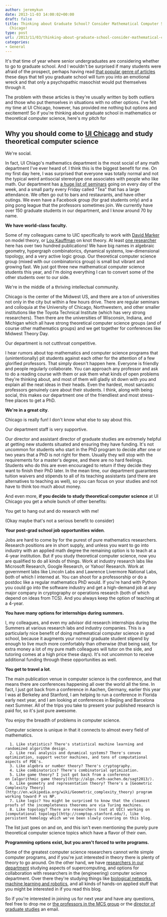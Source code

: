 ```yaml
---
author: jeremykun
date: 2013-11-03 14:00:02+00:00
draft: false
title: Thinking about Graduate School? Consider Mathematical Computer Science at UI
  Chicago!
type: post
url: /2013/11/03/thinking-about-graduate-school-consider-mathematical-computer-science-at-ui-chicago/
categories:
- General
---
```


It's that time of year where senior undergraduates are considering whether to go to graduate school. And I wouldn't be surprised if many students were afraid of the prospect, perhaps having read [that popular genre of articles](http://www.slate.com/articles/life/culturebox/2013/04/there_are_no_academic_jobs_and_getting_a_ph_d_will_make_you_into_a_horrible.html) these days that tell you graduate school will turn you into an emotional wreck and that only a psychopathic masochist would put themselves through it.

The problem with these articles is they're usually written by both outliers and those who put themselves in situations with no other options. I've felt my time at UI Chicago, however, has provided me nothing but options and excitement! So if you're thinking about graduate school in mathematics or theoretical computer science, here's my pitch for

## Why you should come to [UI Chicago](http://www.math.uic.edu/) and study theoretical computer science

We're social.

In fact, UI Chiago's mathematics department is the most social of any math department I've ever heard of. I think this is the biggest benefit for me. On my first day here, I was surprised that everyone was totally normal and not the typical weird antisocial stereotype one associates with people who like math. Our department has [a huge list of seminars](http://www.math.uic.edu/seminars/) going on every day of the week, and a small party every Friday called "Tea" that has a large attendance. We often go out to bars and restaurants, and have other outings. We even have a Facebook group (for grad students only) and a ping pong league that the professors sometimes join. We currently have over 150 graduate students in our department, and I know around 70 by name.

**We have world-class faculty.**

Some of my colleagues came to UIC specifically to work with [David Marker](http://homepages.math.uic.edu/~marker/) on model theory, or [Lou Kauffman](http://homepages.math.uic.edu/~kauffman/) on knot theory. At least [one researcher](http://homepages.math.uic.edu/~friedlan/) here has over two hundred publications! We have big names in algebraic geometry, hypergraph combinatorics, dynamical systems, low-dimensional topology, and a very active logic group. Our theoretical computer science group (mixed with our combinatorics group) is small but vibrant and growing fast. We just got three new mathematical computer science students this year, and I'm doing everything I can to convert some of the other students over to our side.

We're in the middle of a thriving intellectual community.

Chicago is the center of the Midwest US, and there are a ton of universities not only in the city but within a few hours drive. There are regular seminars and colloquia at the University of Chicago, Northwestern, and other smaller institutions like the Toyota Technical Institute (which has very strong researchers). Then there are the universities of Wisconsin, Indiana, and Michigan which all have strong theoretical computer science groups (and of course other mathematics groups) and we get together for conferences like Midwest Theory Day.

Our department is not cutthroat competitive.

I hear rumors about top mathematics and computer science programs that (unintentionally) pit students against each other for the attention of a few glorified professors. That simply doesn't happen here. Everyone is friendly and people regularly collaborate. You can approach any professor and ask to do a reading course with them or ask them what kinds of open problems they're thinking about, and most of them will gladly sit down with you and explain all the neat ideas in their heads. Even the hardest, most sarcastic professors genuinely care about their students. I think, along with being social, this makes our department one of the friendliest and most stress-free places to get a PhD.

**We're in a great city**.

Chicago is really fun! I don't know what else to say about this.

Our department staff is very supportive.

Our director and assistant director of graduate studies are extremely helpful at getting new students situated and ensuring they have funding. It's not uncommon for students who start in the PhD program to decide after one or two years that a PhD is not right for them. Usually they will stop with the requirements for a master's degree, and there are no hard feelings. Students who do this are even encouraged to return if they decide they want to finish their PhD later. In the mean time, our department guarantees tuition waivers and stipends to all of its teaching assistants (and there are alternatives to teaching as well), so you can focus on your studies and not have to think too much about money.

And even more, **if you decide to study theoretical computer science** at UI Chicago you get a whole bunch of other benefits:

You get to hang out and do research with me!

(Okay maybe that's not a serious benefit to consider)

**Your post-grad school job opportunities widen**.

Jobs are hard to come by for the purest of pure mathematics researchers. Research positions are in short supply, and unless you want to go into industry with an applied math degree the remaining option is to teach at a 4-year institution. But if you study theoretical computer science, now you are qualified to do all kinds of things. Work at industry research labs like Microsoft Research, Google Research, or Yahoo! Research. Work at government labs like Lincoln Labs and Lawrence Livermore National Labs, both of which I interned at. You can shoot for a professorship or do a postdoc like a regular mathematics PhD would. If you're hand with Python you could go into the software industry and get a high-demand job at any major company in cryptography or operations research (both of which depend on ideas from TCS). And you always keep the option of teaching at a 4-year.

**You have many options for internships during summers.**

I, my colleagues, and even my advisor did research internships during the Summers at various research labs and industry companies. This is a particularly nice benefit of doing mathematical computer science in grad school, because it augments your normal graduate student stipend by enough to live much more comfortably than otherwise (that being said, for extra money a lot of my pure math colleagues will tutor on the side, and tutoring comes at a high price these days). It's not uncommon to receive additional funding through these opportunities as well.

**You get to travel a lot**.

The main publication venue in computer science is the conference, and that means there are conferences happening all over the world all the time. In fact, I just got back from a conference in Aachen, Germany, earlier this year I was at Berkeley and Stanford, I am helping to run a conference in Florida early next year, and I am looking at conferences in Beijing and Barcelona next Summer. All of the trips you take to present your published research is paid for, so it's just pure awesome.

You enjoy the breadth of problems in computer science.

Computer science is unique in that it connects to almost every field of mathematics.

	  1. Like statistics? There's statistical machine learning and randomized algorithm design.
	  2. Like real analysis and dynamical systems? There's convex optimization, support vector machines, and tons of computational aspects of PDE's.
	  3. Like algebra or number theory? There's cryptography.
	  4. Like combinatorics? There's combinatorial optimization.
	  5. Like game theory? I just got back from a conference on [algorithmic game theory](http://algo.rwth-aachen.de/sagt2013/).
	  6. Like geometry and representation theory? There's a [Geometric Complexity Theory](http://en.wikipedia.org/wiki/Geometric_complexity_theory) program working toward P vs NP.
	  7. Like logic? You might be surprised to know that the cleanest proofs of the incompleteness theorems are via Turing machines.
	  8. Like topology? There are researchers (not at UIC) working on [computational topology](http://comptop.stanford.edu/), like persistent homology which we've been slowly covering on this blog.

The list just goes on and on, and this isn't even mentioning the purely pure theoretical computer science topics which have a flavor of their own.

**Programming options exist, but you aren't forced to write programs.**

Some of the greatest computer science researchers cannot write simple computer programs, and if you're just interested in theory there is plenty of theory to go around. On the other hand, we have [researchers in our department](http://homepages.math.uic.edu/~jan/) studying aspects of supercomputing, and options for collaboration with researchers in the (engineering) computer science department. Over there they're studying things like [biological networks](http://compbio.cs.uic.edu/~tanya/), [machine learning and robotics](http://www.cs.uic.edu/Ziebart), and all kinds of hands-on applied stuff that you might be interested in if you read this blog.

So if you're interested in joining us for next year and have any questions, feel free to drop me or [the professors in the MCS group](http://homepages.math.uic.edu/~mcs/#present_faculty) or the [director of graduate studies](http://www.math.uic.edu/administration/) an email.
